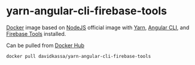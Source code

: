 # yarn-angular-cli-firebase-tools
[Docker](https://www.docker.com/) image based on [NodeJS](https://nodejs.org) official image with [Yarn](https://yarnpkg.com/), [Angular CLI](https://cli.angular.io/), and [Firebase Tools](https://firebase.google.com/docs/hosting/quickstart) installed.

Can be pulled from [Docker Hub](https://hub.docker.com/r/davidkassa/yarn-angular-cli-firebase-tools/) 
```docker
docker pull davidkassa/yarn-angular-cli-firebase-tools
```
